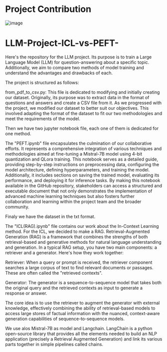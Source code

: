 # Project Contribution

![image](https://github.com/Sofyane-chraki/LLM-Project-ICL-vs-PEFT-/assets/91961463/c32f27fd-0bd7-43a3-9b36-220b9c3b5dc6)


# LLM-Project-ICL-vs-PEFT-
Here's the repository for the LLM project. Its purpose is to train a Large Language Model (LLM) for question-answering about a specific topic. Additionally, we aim to compare two methods of model training and understand the advantages and drawbacks of each.

The project is structured as follows:

from_pdf_to_csv.py: This file is dedicated to modifying and initially creating our dataset. Originally, its purpose was to extract data in the format of questions and answers and create a CSV file from it.
As we progressed with the project, we modified our dataset to better suit our objectives. This involved adapting the format of the dataset to fit our two methodologies and meet the requirements of the model.

Then we have two jupyter notebook file, each one of them is dedicated for one method.

The "PEFT.ipynb" file encapsulates the culmination of our collaborative efforts. It represents a comprehensive integration of various techniques and methodologies aimed at fine-tuning a Mistral-7B model using 4-bit quantization and QLora training. This notebook serves as a detailed guide, providing step-by-step instructions on preprocessing data, configuring the model architecture, defining hyperparameters, and training the model. 
Additionally, it includes sections on saving the trained model, evaluating its performance, and deploying it for inference tasks. 
By making this notebook available in the GitHub repository, stakeholders can access a structured and executable document that not only demonstrates the implementation of advanced machine learning techniques but also fosters further collaboration and learning within the project team and the broader community.

Finaly we have the dataset in the txt format.

The "ICL(RAG).ipynb" file contains our work about the In-Context Learning method. For the ICL, we decided to make a RAG.
Retrieval-Augmented Generation (RAG) is a framework that combines the strengths of both retrieval-based and generative methods for natural language understanding and generation. In a typical RAG setup, you have two main components: a retriever and a generator. Here's how they work together:

Retriever: When a query or prompt is received, the retriever component searches a large corpus of text to find relevant documents or passages. These are often called the "retrieved contexts".

Generator: The generator is a sequence-to-sequence model that takes both the original query and the retrieved contexts as input to generate a response or answer.

The core idea is to use the retriever to augment the generator with external knowledge, effectively combining the ability of retrieval-based models to access large stores of factual information with the nuanced, context-aware generation capabilities of sequence-to-sequence models.

We use alos  Mistral-7B as model and Langchain.
LangChain is a python open-source library that provides all the elements needed to build an NLP application (precisely a Retrieval Augmented Generation) and link its various parts together in simple pipelines called chains.


